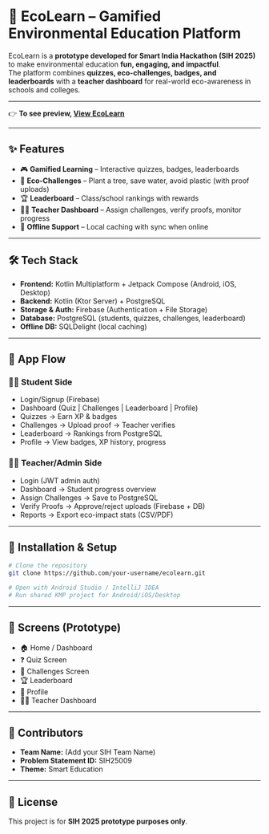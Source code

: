 # 🌱 EcoLearn – Gamified Environmental Education Platform  

EcoLearn is a **prototype developed for Smart India Hackathon (SIH 2025)** to make environmental education **fun, engaging, and impactful**.  
The platform combines **quizzes, eco-challenges, badges, and leaderboards** with a **teacher dashboard** for real-world eco-awareness in schools and colleges.  

---

👉 **To see preview, [View EcoLearn](https://eco-learn-peach.vercel.app/)**  

---

## ✨ Features  
- 🎮 **Gamified Learning** – Interactive quizzes, badges, leaderboards  
- 🌱 **Eco-Challenges** – Plant a tree, save water, avoid plastic (with proof uploads)  
- 🏆 **Leaderboard** – Class/school rankings with rewards  
- 👩‍🏫 **Teacher Dashboard** – Assign challenges, verify proofs, monitor progress  
- 📶 **Offline Support** – Local caching with sync when online  

---

## 🛠 Tech Stack  
- **Frontend:** Kotlin Multiplatform + Jetpack Compose (Android, iOS, Desktop)  
- **Backend:** Kotlin (Ktor Server) + PostgreSQL  
- **Storage & Auth:** Firebase (Authentication + File Storage)  
- **Database:** PostgreSQL (students, quizzes, challenges, leaderboard)  
- **Offline DB:** SQLDelight (local caching)  

---

## 📱 App Flow  

### 👩‍🎓 Student Side  
- Login/Signup (Firebase)  
- Dashboard (Quiz | Challenges | Leaderboard | Profile)  
- Quizzes → Earn XP & badges  
- Challenges → Upload proof → Teacher verifies  
- Leaderboard → Rankings from PostgreSQL  
- Profile → View badges, XP history, progress  

### 👨‍🏫 Teacher/Admin Side  
- Login (JWT admin auth)  
- Dashboard → Student progress overview  
- Assign Challenges → Save to PostgreSQL  
- Verify Proofs → Approve/reject uploads (Firebase + DB)  
- Reports → Export eco-impact stats (CSV/PDF)  

---

## 🚀 Installation & Setup  
```bash
# Clone the repository
git clone https://github.com/your-username/ecolearn.git

# Open with Android Studio / IntelliJ IDEA
# Run shared KMP project for Android/iOS/Desktop
```
---
## 📸 Screens (Prototype)  
- 🏠 Home / Dashboard  
- ❓ Quiz Screen  
- 🌱 Challenges Screen  
- 🏆 Leaderboard  
- 👤 Profile  
- 👩‍🏫 Teacher Dashboard  

---

## 🤝 Contributors  
- **Team Name:** (Add your SIH Team Name)  
- **Problem Statement ID:** SIH25009  
- **Theme:** Smart Education  

---

## 📜 License  
This project is for **SIH 2025 prototype purposes only**.  
